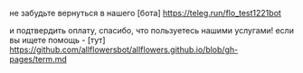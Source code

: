 не забудьте вернуться в нашего [бота] https://teleg.run/flo_test1221bot

и подтвердить оплату, спасибо, что пользуетесь нашими услугами!
если вы ищете помощь - [тут] https://github.com/allflowersbot/allflowers.github.io/blob/gh-pages/term.md
